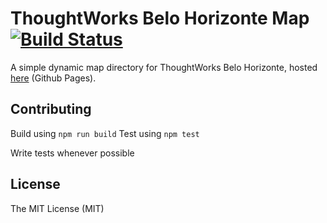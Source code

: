 # ThoughtWorks Belo Horizonte Map [![Build Status](https://snap-ci.com/trecenti/bh-map/branch/master/build_image)](https://snap-ci.com/trecenti/bh-map/branch/master)

A simple dynamic map directory for ThoughtWorks Belo Horizonte, hosted [here](http://brunotrecenti.com/bh-map) (Github Pages).

## Contributing

Build using `npm run build`
Test using `npm test`

Write tests whenever possible

## License

The MIT License (MIT)
